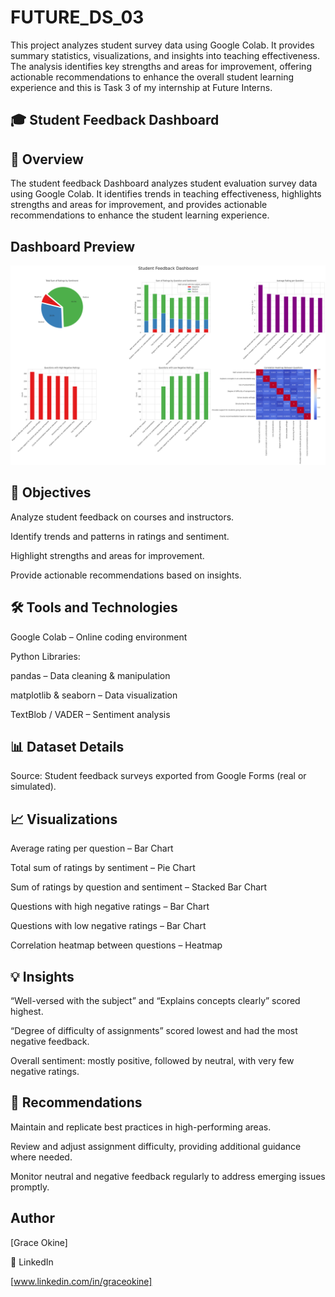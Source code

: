 # FUTURE_DS_03
This project analyzes student  survey data using Google Colab. It provides summary statistics, visualizations, and insights into teaching effectiveness. The analysis identifies key strengths and areas for improvement, offering actionable recommendations to enhance the overall student learning experience and this is Task 3 of my internship at Future Interns.

## 🎓 Student Feedback Dashboard

## 📖 Overview

The student feedback Dashboard analyzes student evaluation survey data using Google Colab. It identifies trends in teaching effectiveness, highlights strengths and areas for improvement, and provides actionable recommendations to enhance the student learning experience.


## Dashboard Preview
![Student Feedback Dashboard](student%20feedback%20dashboard.png)



## 🎯 Objectives

Analyze student feedback on courses and instructors.

Identify trends and patterns in ratings and sentiment.

Highlight strengths and areas for improvement.

Provide actionable recommendations based on insights.


## 🛠 Tools and Technologies

Google Colab – Online coding environment

Python Libraries:

pandas – Data cleaning & manipulation

matplotlib & seaborn – Data visualization

TextBlob / VADER – Sentiment analysis

## 📊 Dataset Details

Source: Student feedback surveys exported from Google Forms (real or simulated).


## 📈 Visualizations

Average rating per question – Bar Chart

Total sum of ratings by sentiment – Pie Chart

Sum of ratings by question and sentiment – Stacked Bar Chart

Questions with high negative ratings – Bar Chart

Questions with low negative ratings – Bar Chart

Correlation heatmap between questions – Heatmap

## 💡 Insights

“Well-versed with the subject” and “Explains concepts clearly” scored highest.

“Degree of difficulty of assignments” scored lowest and had the most negative feedback.

Overall sentiment: mostly positive, followed by neutral, with very few negative ratings.


## 📌 Recommendations

Maintain and replicate best practices in high-performing areas.

Review and adjust assignment difficulty, providing additional guidance where needed.

Monitor neutral and negative feedback regularly to address emerging issues promptly.


## Author

[Grace Okine]

🔗 LinkedIn

[www.linkedin.com/in/graceokine]  
 
